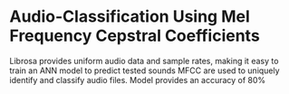 # Audio-Classification Using Mel Frequency Cepstral Coefficients
Librosa provides uniform audio data and sample rates, making it easy to train an ANN model to predict tested sounds
MFCC are used to uniquely identify and classify audio files.
Model provides an accuracy of 80%
